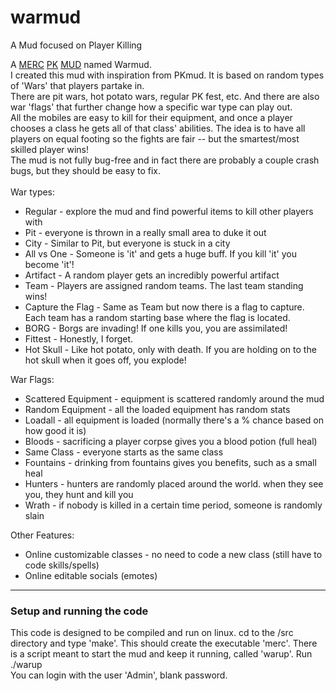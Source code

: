 warmud
======

A Mud focused on Player Killing

A <a href="http://en.wikipedia.org/wiki/Merc_(MUD)">MERC</a> <a href="http://en.wikipedia.org/wiki/Player_killing#Player_killing">PK</a> <a href="http://en.wikipedia.org/wiki/MUD">MUD</a> named Warmud.
<br>
I created this mud with inspiration from PKmud.  It is based on random types of 'Wars' that players partake in.  
There are pit wars, hot potato wars, regular PK fest, etc.  And there are also war 'flags' that further change how a specific war type can play out.
<br>
All the mobiles are easy to kill for their equipment, and once a player chooses a class he gets all of that class' 
abilities.  The idea is to have all players on equal footing so the fights are fair -- but the smartest/most skilled 
player wins!
<br>
The mud is not fully bug-free and in fact there are probably a couple crash bugs, but they should be easy to fix.
<br>
<br>
War types:
<ul>
  <li>Regular - explore the mud and find powerful items to kill other players with</li>
  <li>Pit - everyone is thrown in a really small area to duke it out</li>
  <li>City - Similar to Pit, but everyone is stuck in a city</li>
  <li>All vs One - Someone is 'it' and gets a huge buff.  If you kill 'it' you become 'it'!</li>
  <li>Artifact - A random player gets an incredibly powerful artifact</li>
  <li>Team - Players are assigned random teams.  The last team standing wins!</li>
  <li>Capture the Flag - Same as Team but now there is a flag to capture.  Each team has a random starting base where the flag is located.</li>
  <li>BORG - Borgs are invading!  If one kills you, you are assimilated!</li>
  <li>Fittest - Honestly, I forget.</li>
  <li>Hot Skull - Like hot potato, only with death.  If you are holding on to the hot skull when it goes off, you explode!</li>
</ul>

War Flags:
<ul>
  <li>Scattered Equipment - equipment is scattered randomly around the mud</li>
  <li>Random Equipment - all the loaded equipment has random stats</li>
  <li>Loadall - all equipment is loaded (normally there's a % chance based on how good it is)</li>
  <li>Bloods - sacrificing a player corpse gives you a blood potion (full heal)</li>
  <li>Same Class - everyone starts as the same class</li>
  <li>Fountains - drinking from fountains gives you benefits, such as a small heal</li>
  <li>Hunters - hunters are randomly placed around the world.  when they see you, they hunt and kill you</li>
  <li>Wrath - if nobody is killed in a certain time period, someone is randomly slain</li>
</ul>

Other Features:
<ul>
  <li>Online customizable classes - no need to code a new class (still have to code skills/spells)</li>
  <li>Online editable socials (emotes)</li>
</ul>

<hr>
<h3>Setup and running the code</h3>
This code is designed to be compiled and run on linux.  cd to the /src directory and type 'make'.  
This should create the executable 'merc'.  There is a script meant to start the mud and keep it
running, called 'warup'.  Run ./warup
<br>
You can login with the user 'Admin', blank password.



